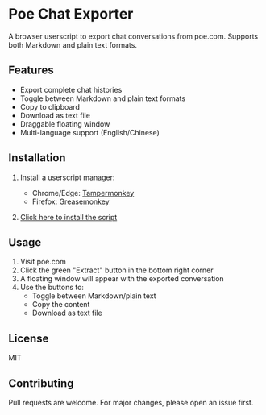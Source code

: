 # Poe Chat Exporter

A browser userscript to export chat conversations from poe.com. Supports both Markdown and plain text formats.

## Features

- Export complete chat histories
- Toggle between Markdown and plain text formats
- Copy to clipboard
- Download as text file
- Draggable floating window
- Multi-language support (English/Chinese)

## Installation

1. Install a userscript manager:
   - Chrome/Edge: [Tampermonkey](https://www.tampermonkey.net/)
   - Firefox: [Greasemonkey](https://addons.mozilla.org/en-US/firefox/addon/greasemonkey/)

2. [Click here to install the script](link-to-your-script.user.js)

## Usage

1. Visit poe.com
2. Click the green "Extract" button in the bottom right corner
3. A floating window will appear with the exported conversation
4. Use the buttons to:
   - Toggle between Markdown/plain text
   - Copy the content
   - Download as text file

## License

MIT

## Contributing

Pull requests are welcome. For major changes, please open an issue first.
